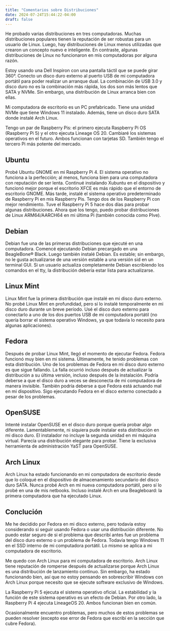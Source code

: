 ```yaml
---
title: "Comentarios sobre Distribuciones"
date: 2024-07-24T15:44:22-04:00
draft: false
---
```


He probado varias distribuciones en tres computadoras. Muchas distribuciones populares tienen la reputación de ser robustas para un usuario de Linux. Luego, hay distribuciones de Linux menos utilizadas que crearon un concepto nuevo e inteligente. En contraste, algunas distribuciones de Linux no funcionaron en mis computadoras por alguna razón.

Estoy usando una Dell Inspiron con una pantalla táctil que se puede girar 360°. Conecto un disco duro externo al puerto USB de mi computadora portátil para poder realizar un arranque dual. La combinación de USB 3.0 y disco duro no es la combinación más rápida, los dos son más lentos que SATA y NVMe. Sin embargo, una distribución de Linux arranca bien con ellas.

Mi computadora de escritorio es un PC prefabricado. Tiene una unidad NVMe que tiene Windows 11 instalado. Además, tiene un disco duro SATA donde instalé Arch Linux.

Tengo un par de Raspberry Pis: el primero ejecuta Raspberry Pi OS (Raspberry Pi 5) y el otro ejecuta Lineage OS 20. Cambiaré los sistemas operativos en el futuro. Ambos funcionan con tarjetas SD. También tengo el tercero Pi más potente del mercado.

## Ubuntu
Probé Ubuntu GNOME en mi Raspberry Pi 4. El sistema operativo no funciona a la perfección; al menos, funciona bien para una computadora con reputación de ser lenta. Continué instalando Xubuntu en el dispositivo y funcionó mejor porque el escritorio XFCE es más rápido que el entorno de escritorio GNOME. Más tarde, instalé el sistema operativo predeterminado de Raspberry Pi en mis Raspberry Pis. Tengo dos de los Raspberry Pi con mejor rendimiento. Tuve el Raspberry Pi 5 hace dos días para probar algunas distribuciones. Ahora que los tengo, puedo probar distribuciones de Linux ARM64/AARCH64 en mi última Pi (también conocida como PIve).

## Debian
Debian fue una de las primeras distribuciones que ejecuté en una computadora. Comencé ejecutando Debian precargado en una BeagleBone® Black. Luego también instalé Debian. Es estable; sin embargo, no le gusta actualizarse de una versión estable a una versión sid en un terminal GUI. Si un usuario actualiza completamente Debian escribiendo los comandos en el tty, la distribución debería estar lista para actualizarse.

## Linux Mint
Linux Mint fue la primera distribución que instalé en mi disco duro externo. No probé Linux Mint en profundidad, pero sí lo instalé temporalmente en mi disco duro durante un breve período. Usé el disco duro externo para conectarlo a uno de los dos puertos USB de mi computadora portátil (no quería borrar el sistema operativo Windows, ya que todavía lo necesito para algunas aplicaciones).

## Fedora
Después de probar Linux Mint, llegó el momento de ejecutar Fedora. Fedora funcionó muy bien en mi sistema. Últimamente, he tenido problemas con esta distribución. Uno de los problemas de Fedora en mi disco duro externo es que sigue fallando. La falla ocurrió incluso después de actualizar la distribución a su última versión, incluso después de la instalación. Podría deberse a que el disco duro a veces se desconecta de mi computadora de manera invisible. También podría deberse a que Fedora está actuando mal en mi dispositivo. Sigo ejecutando Fedora en el disco externo conectado a pesar de los problemas.

## OpenSUSE
Intenté instalar OpenSUSE en el disco duro porque quería probar algo diferente. Lamentablemente, ni siquiera pude instalar esta distribución en mi disco duro. El instalador no incluye la segunda unidad en mi máquina virtual. Parecía una distribución elegante para probar. Tiene la exclusiva herramienta de administración YaST para OpenSUSE.

## Arch Linux
Arch Linux ha estado funcionando en mi computadora de escritorio desde que lo coloqué en el dispositivo de almacenamiento secundario del disco duro SATA. Nunca probé Arch en mi nueva computadora portátil, pero sí lo probé en una de mis netbooks. Incluso instalé Arch en una Beagleboard: la primera computadora que ha ejecutado Linux.

## Conclución
Me he decidido por Fedora en mi disco externo, pero todavía estoy considerando si seguir usando Fedora o usar una distribución diferente. No puedo estar seguro de si el problema que describí antes fue un problema del disco duro externo o un problema de Fedora. Todavía tengo Windows 11 en el SSD interno de mi computadora portátil. Lo mismo se aplica a mi computadora de escritorio.

Me quedo con Arch Linux para mi computadora de escritorio. Arch Linux tiene reputación de romperse después de actualizarse porque Arch Linux es una distribución de lanzamiento continuo. Sin embargo, ha estado funcionando bien, así que no estoy pensando en sobrescribir Windows con Arch Linux porque necesito que se ejecute software exclusivo de Windows.

La Raspberry Pi 5 ejecuta el sistema operativo oficial. La estabilidad y la función de este sistema operativo es un efecto de Debian. Por otro lado, la Raspberry Pi 4 ejecuta LineageOS 20. Ambos funcionan bien en común.

Ocasionalmente encuentro problemas, pero muchos de estos problemas se pueden resolver (excepto ese error de Fedora que escribí en la sección que cubre Fedora).
